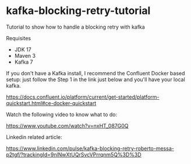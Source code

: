 # kafka-blocking-retry-tutorial
Tutorial to show how to handle a blocking retry with kafka

Requisites

* JDK 17
* Maven 3
* Kafka 7

If you don't have a Kafka install, I recommend the Confluent Docker based setup: just follow the Step 1 in the link just below and you'll have your local kafka.

https://docs.confluent.io/platform/current/get-started/platform-quickstart.html#ce-docker-quickstart

Watch the following video to know what to do:

https://www.youtube.com/watch?v=nxHT_087G0Q

Linkedin related article:

https://www.linkedin.com/pulse/kafka-blocking-retry-roberto-messa-p2tgf/?trackingId=9nlNwXtUQrSvcVPrrqnm5Q%3D%3D
